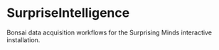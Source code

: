 # SurpriseIntelligence

Bonsai data acquisition workflows for the Surprising Minds interactive installation.